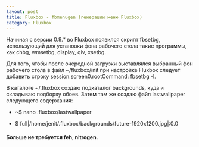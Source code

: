 ```yaml
---
layout: post
title: Fluxbox - fbmenugen (генерации меню Fluxbox)
category: Fluxbox
---
```


Начиная с версии 0.9.* во Fluxbox появился скрипт fbsetbg, использующий для установки фона рабочего стола такие программы, как chbg, wmsetbg, display, qiv, xsetbg.

Для того, чтобы после очередной загрузки выставлялся выбранный фон рабочего стола в файл ~/fluxbox/init при настройке Fluxbox следует добавить строку session.screen0.rootCommand: fbsetbg -l.

В каталоге ~/.fluxbox  создаю подкаталог backgrounds, куда и складываю подборку обоев. Затем там же создаю файл lastwallpaper следующего содержания:

- ~$ nano .fluxbox/lastwallpaper

- $ full|/home/jenit/.fluxbox/backgrounds/future-1920x1200.jpg|:0.0

#### Больше не требуется feh, nitrogen.

